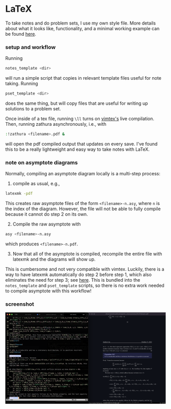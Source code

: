 # LaTeX

To take notes and do problem sets, I use my own style file. More details about what it looks like, functionality, and a minimal working example can be found [here](https://github.com/yellowtomato98/_andrew.sty).

### setup and workflow

Running
```sh
notes_template <dir>
```
will run a simple script that copies in relevant template files useful for note taking. Running
```sh
pset_template <dir>
``` 
does the same thing, but will copy files that are useful for writing up solutions to a problem set.

Once inside of a tex file, running ```\ll``` turns on [vimtex's](https://github.com/lervag/vimtex) live compilation. Then, running zathura asynchronously, i.e., with 
```sh
:!zathura <filename>.pdf &
```
will open the pdf compiled output that updates on every save. I've found this to be a really lightweight and easy way to take notes with LaTeX.

### note on asymptote diagrams

Normally, compiling an asymptote diagram locally is a multi-step process:
1. compile as usual, e.g., 
```sh
latexmk -pdf
```
This creates raw asymptote files of the form ```<filename>-n.asy```, where ```n``` is the index of the diagram. However, the file will not be able to fully compile because it cannot do step 2 on its own.

2. Compile the raw asymptote with 
```sh
asy <filename>-n.asy
```
which produces ```<filename>-n.pdf```.

3. Now that all of the asymptote is compiled, recompile the entire file with latexmk and the diagrams will show up.  

This is cumbersome and not very compatible with vimtex. Luckily, there is a way to have latexmk automatically do step 2 before step 1, which also eliminates the need for step 3; see [here](https://tex.stackexchange.com/questions/680997/asymptote-figures-dont-appear-with-vimtex). This is bundled into the ```notes_template``` and ```pset_template``` scripts, so there is no extra work needed to compile asymptote with this workflow! 

### screenshot 

![image](./images/demo.png)
